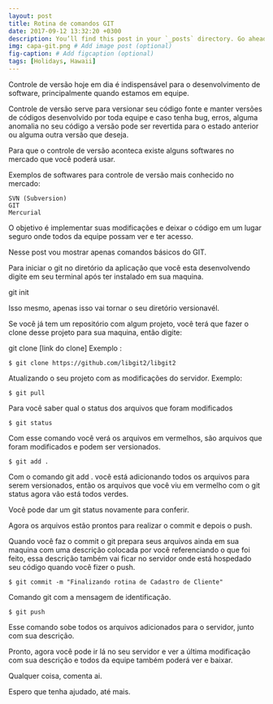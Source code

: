 ```yaml
---
layout: post
title: Rotina de comandos GIT
date: 2017-09-12 13:32:20 +0300
description: You’ll find this post in your `_posts` directory. Go ahead and edit it and re-build the site to see your changes. # Add post description (optional)
img: capa-git.png # Add image post (optional)
fig-caption: # Add figcaption (optional)
tags: [Holidays, Hawaii]
---
```


Controle de versão hoje em dia é indispensável para o desenvolvimento de software, principalmente quando estamos em equipe.

Controle de versão serve para versionar seu código fonte e manter versões de códigos desenvolvido por toda equipe e caso tenha bug, erros, alguma anomalia no seu código a versão pode ser revertida para o estado anterior ou alguma outra versão que deseja.

Para que o controle de versão aconteca existe alguns softwares no mercado que você poderá usar.

Exemplos de softwares para controle de versão mais conhecido no mercado:

    SVN (Subversion)
    GIT
    Mercurial

O objetivo é implementar suas modificações e deixar o código em um lugar seguro onde todos da equipe possam ver e ter acesso.

Nesse post vou mostrar apenas comandos básicos do GIT.

Para iniciar o git no diretório da aplicação que você esta desenvolvendo digite em seu terminal após ter instalado em sua maquina.

git init

Isso mesmo, apenas isso vai tornar o seu diretório versionavél.

Se você já tem um repositório com algum projeto, você terá que fazer o clone desse projeto para sua maquina, então digite:

git clone [link do clone]
Exemplo :

    $ git clone https://github.com/libgit2/libgit2

Atualizando o seu projeto com as modificações do servidor.
Exemplo:

    $ git pull

Para você saber qual o status dos arquivos que foram modificados

    $ git status

Com esse comando você verá os arquivos em vermelhos, são arquivos que foram modificados e podem ser versionados.

    $ git add .

Com o comando git add . você está adicionando todos os arquivos para serem versionados, então os arquivos que você viu em vermelho com o git status agora vão está todos verdes.

Você pode dar um git status novamente para conferir.

Agora os arquivos estão prontos para realizar o commit e depois o push.

Quando você faz o commit o git prepara seus arquivos ainda em sua maquina com uma descrição colocada por você referenciando o que foi feito, essa descrição também vai ficar no servidor onde está hospedado seu código quando você fizer o push.

    $ git commit -m "Finalizando rotina de Cadastro de Cliente"

Comando git com a mensagem de identificação.

    $ git push 

Esse comando sobe todos os arquivos adicionados para o servidor, junto com sua descrição.

Pronto, agora você pode ir lá no seu servidor e ver a última modificação com sua descrição e todos da equipe também poderá ver e baixar.

Qualquer coisa, comenta ai.

Espero que tenha ajudado, até mais.